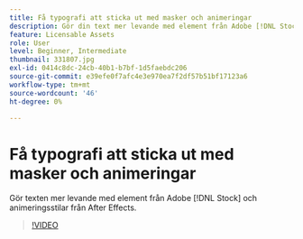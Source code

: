 ```yaml
---
title: Få typografi att sticka ut med masker och animeringar
description: Gör din text mer levande med element från Adobe [!DNL Stock] och animeringsstilar från After Effects
feature: Licensable Assets
role: User
level: Beginner, Intermediate
thumbnail: 331807.jpg
exl-id: 0414c8dc-24cb-40b1-b7bf-1d5faebdc206
source-git-commit: e39efe0f7afc4e3e970ea7f2df57b51bf17123a6
workflow-type: tm+mt
source-wordcount: '46'
ht-degree: 0%

---
```


# Få typografi att sticka ut med masker och animeringar

Gör texten mer levande med element från Adobe [!DNL Stock] och animeringsstilar från After Effects.

>[!VIDEO](https://video.tv.adobe.com/v/331807?hidetitle=true)

